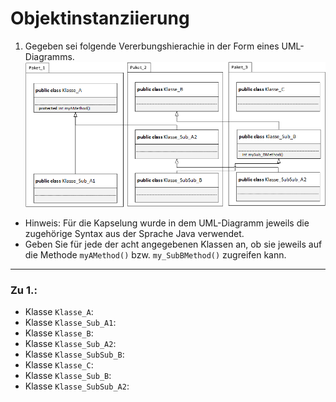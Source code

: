 # Objektinstanziierung
1. Gegeben sei folgende Vererbungshierachie in der Form eines UML-Diagramms.
![UML-Diagramm](./img_a032.png)
- Hinweis: Für die Kapselung wurde in dem UML-Diagramm jeweils die zugehörige Syntax aus der Sprache Java verwendet.
- Geben Sie für jede der acht angegebenen Klassen an, ob sie jeweils auf die Methode `myAMethod()` bzw. `my_SubBMethod()` zugreifen kann.
---
### Zu 1.:
- Klasse `Klasse_A`: 
- Klasse `Klasse_Sub_A1`: 
- Klasse `Klasse_B`: 
- Klasse `Klasse_Sub_A2`: 
- Klasse `Klasse_SubSub_B`: 
- Klasse `Klasse_C`: 
- Klasse `Klasse_Sub_B`: 
- Klasse `Klasse_SubSub_A2`: 